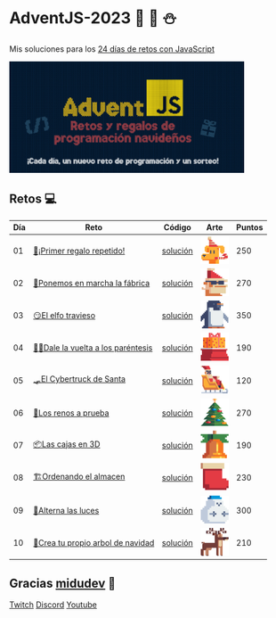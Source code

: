 # AdventJS-2023 🎅 🎄 ⛄

Mis soluciones para los [24 días de retos con JavaScript](https://adventjs.dev/)

<img src="readme/img/adventJs2023.png" height="200" />

## Retos 💻

| Día | Reto                                                                           | Código                     | Arte                                                   | Puntos |
| --- | ------------------------------------------------------------------------------ | -------------------------- | ------------------------------------------------------ | ------ |
| 01  | [🎁¡Primer regalo repetido!](https://adventjs.dev/es/challenges/2023/1)        | [solución](dia01/dia1.js)  | <img src="readme/img/1.png" width="50" height="50" />  | 250    |
| 02  | [🏪Ponemos en marcha la fábrica](https://adventjs.dev/es/challenges/2023/2)    | [solución](dia02/dia2.js)  | <img src="readme/img/2.png" width="50" height="50" />  | 270    |
| 03  | [😏El elfo travieso](https://adventjs.dev/es/challenges/2023/3)                | [solución](dia03/dia03.js) | <img src="readme/img/3.png" width="50" height="50" />  | 350    |
| 04  | [😵‍💫Dale la vuelta a los paréntesis](https://adventjs.dev/es/challenges/2023/4) | [solución](dia04/dia04.js) | <img src="readme/img/4.png" width="50" height="50" />  | 190    |
| 05  | [🛷El Cybertruck de Santa](https://adventjs.dev/es/challenges/2023/5)          | [solución](dia05/dia05.js) | <img src="readme/img/5.png" width="50" height="50" />  | 120    |
| 06  | [🦌Los renos a prueba](https://adventjs.dev/es/challenges/2023/6)              | [solución](dia06/dia06.js) | <img src="readme/img/6.png" width="50" height="50" />  | 270    |
| 07  | [📦Las cajas en 3D](https://adventjs.dev/es/challenges/2023/7)                 | [solución](dia07/dia07.js) | <img src="readme/img/7.png" width="50" height="50" />  | 190    |
| 08  | [🏗️Ordenando el almacen](https://adventjs.dev/es/challenges/2023/8)            | [solución](dia08/dia08.js) | <img src="readme/img/8.png" width="50" height="50" />  | 230    |
| 09  | [🚦Alterna las luces](https://adventjs.dev/es/challenges/2023/9)               | [solución](dia09/dia09.js) | <img src="readme/img/9.png" width="50" height="50" />  | 300    |
| 10  | [🎄Crea tu propio arbol de navidad](https://adventjs.dev/es/challenges/2023/9) | [solución](dia10/dia10.js) | <img src="readme/img/10.png" width="50" height="50" /> | 210    |

## Gracias [midudev](https://twitter.com/midudev) 💜

[Twitch](https://twitch.tv/midudev) [Discord](https://discord.gg/midudev) [Youtube](https://youtube.com/midudev)
